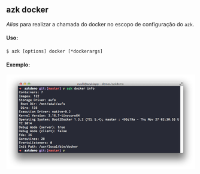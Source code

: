 ## azk docker

_Alias_ para realizar a chamada do docker no escopo de configuração do `azk`.

#### Uso:

    $ azk [options] docker [*dockerargs]

#### Exemplo:

![Figure 1-1](../resources/images/docker_info.png)
